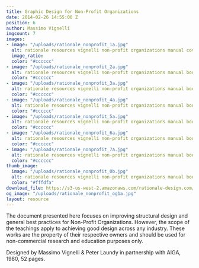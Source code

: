 ```yaml
---
title: Graphic Design for Non-Profit Organizations
date: 2014-02-26 14:55:00 Z
position: 6
author: Massimo Vignelli
imgcount: 7
images:
- image: "/uploads/rationale_nonprofit_1a.jpg"
  alt: rationale resources vignelli non-profit organizations manual cover
  image_ratio: 
  color: "#cccccc"
- image: "/uploads/rationale_nonprofit_2a.jpg"
  alt: rationale resources vignelli non-profit organizations manual book
  color: "#cccccc"
- image: "/uploads/rationale_nonprofit_3a.jpg"
  alt: rationale resources vignelli non-profit organizations manual book
  color: "#cccccc"
- image: "/uploads/rationale_nonprofit_4a.jpg"
  alt: rationale resources vignelli non-profit organizations manual book
  color: "#cccccc"
- image: "/uploads/rationale_nonprofit_5a.jpg"
  alt: rationale resources vignelli non-profit organizations manual book
  color: "#cccccc"
- image: "/uploads/rationale_nonprofit_6a.jpg"
  alt: rationale resources vignelli non-profit organizations manual book
  color: "#cccccc"
- image: "/uploads/rationale_nonprofit_7a.jpg"
  alt: rationale resources vignelli non-profit organizations manual book
  color: "#cccccc"
thumb_image:
  image: "/uploads/rationale_nonprofit_0b.jpg"
  alt: rationale resources vignelli non-profit organizations manual book
  color: "#fffdfa"
download_file: https://s3-us-west-2.amazonaws.com/rationale-design.com/resources/files/Vignelli_Graphic_Design_for_Non-Profit.pdf
og_image: "/uploads/rationale_nonprofit_og1a.jpg"
layout: resource
---
```


The document presented here focuses on improving structural design and general best practices for Non-Profit Organizations. However, the scope of the teachings apply to achieving good design across any industry. These works are the property of their respective owners and should be used for non-commercial research and education purposes only.

Designed by Massimo Vignelli & Peter Laundy in partnership with AIGA, 1980, 52 pages.